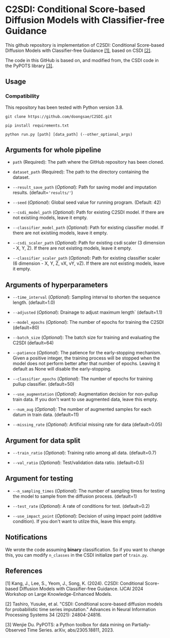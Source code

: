 # C2SDI: Conditional Score-based Diffusion Models with Classifier-free Guidance

This github repository is implementation of C2SDI: Conditional Score-based Diffusion Models with Classifier-free Guidance [[1]](#1), based on CSDI [[2]](#2).

The code in this GitHub is based on, and modified from, the CSDI code in the PyPOTS library [[3]](#3).


## Usage
### Compatibility

This repository has been tested with Python version 3.8.

```shell
git clone https://github.com/doongsae/C2SDI.git

pip install requirements.txt

python run.py [path] [data_path] (--other_optional_args)
```


## Arguments for whole pipeline
* `path` (Required): The path where the GitHub repository has been cloned.

* `dataset_path` (Required): The path to the directory containing the dataset.

* `--result_save_path` (_Optional_): Path for saving model and imputation results. (default=`'results/'`)

* `--seed` (_Optional_): Global seed value for running program. (Default: 42)

* `--csdi_model_path` (_Optional_): Path for existing C2SDI model. If there are not existiing models, leave it empty.

* `--classifier_model_path` (_Optional_): Path for existing classifier model. If there are not existiing models, leave it empty.

* `--csdi_scaler_path` (_Optional_): Path for existing csdi scaler (3 dimension - X, Y, Z). If there are not existing models, leave it empty.

* `--classifier_scaler_path` (_Optional_): Path for existing classifier scaler (6 dimension - X, Y, Z, vX, vY, vZ). If there are not existing models, leave it empty.

## Arguments of hyperparameters
* `--time_interval` (_Optional_): Sampling interval to shorten the sequence length. (default=1.0)

* `--adjusted` (_Optional_): Drainage to adjust maximum length` (default=1.1)

* `--model_epochs` (_Optional_): The number of epochs for training the C2SDI (default=80)

* `--batch_size` (_Optional_): The batch size for training and evaluating the C2SDI (default=64)

* `--patience` (_Optional_): The patience for the early-stopping mechanism. Given a positive integer, the training process will be stopped when the model does not perform better after that number of epochs. Leaving it default as None will disable the early-stopping.

* `--classifier_epochs` (_Optional_): The number of epochs for training pullup classifier. (default=50)

* `--use_augmentation` (_Optional_): Augmentation decision for non-pullup train data. If you don't want to use augmented data, leave this empty.

* `--num_aug` (_Optional_): The number of augmented samples for each datum in train data. (default=11)

* `--missing_rate` (_Optional_): Artificial missing rate for data (default=0.05)


## Argument for data split
* `--train_ratio` (_Optional_): Training ratio among all data. (default=0.7)

* `--val_ratio` (_Optional_): Test/validation data ratio. (default=0.5)

## Argument for testing
* `--n_sampling_times` (_Optional_): The number of sampling times for testing the model to sample from the diffusion process. (default=1)

* `--test_rate` (_Optional_): A rate of conditions for test. (default=0.2)

* `--use_impact_point` (_Optional_): Decision of using impact point (additive condition). If you don't want to utilze this, leave this empty.



## Notifications
We wrote the code assuming __binary__ classification. So if you want to change this, you can modify `n_classes` in the CSDI initialize part of `train.py`.


## References
<a id="1">[1]</a> 
Kang, J., Lee, S., Yeom, J., Song, K. (2024). C2SDI: Conditional Score-based Diffusion Models with 
Classifier-free Guidance. IJCAI 2024 Workshop on Large Knowledge-Enhanced Models.

<a id="2">[2]</a> 
Tashiro, Yusuke, et al. "CSDI: Conditional score-based diffusion models for probabilistic time series imputation." Advances in Neural Information Processing Systems 34 (2021): 24804-24816.

<a id="3">[3]</a> 
Wenjie Du. PyPOTS: a Python toolbox for data mining on Partially-Observed Time Series. arXiv, abs/2305.18811, 2023.
